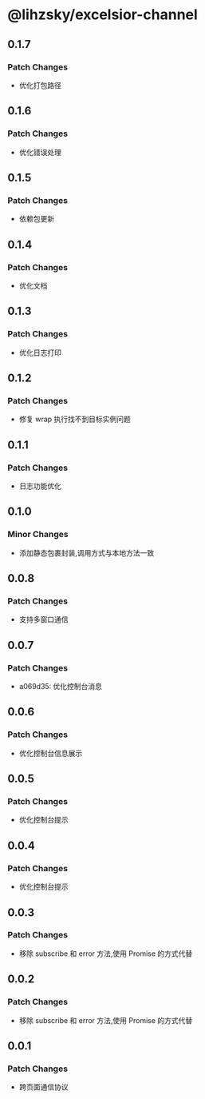 # @lihzsky/excelsior-channel

## 0.1.7

### Patch Changes

- 优化打包路径

## 0.1.6

### Patch Changes

- 优化错误处理

## 0.1.5

### Patch Changes

- 依赖包更新

## 0.1.4

### Patch Changes

- 优化文档

## 0.1.3

### Patch Changes

- 优化日志打印

## 0.1.2

### Patch Changes

- 修复 wrap 执行找不到目标实例问题

## 0.1.1

### Patch Changes

- 日志功能优化

## 0.1.0

### Minor Changes

- 添加静态包裹封装,调用方式与本地方法一致

## 0.0.8

### Patch Changes

- 支持多窗口通信

## 0.0.7

### Patch Changes

- a069d35: 优化控制台消息

## 0.0.6

### Patch Changes

- 优化控制台信息展示

## 0.0.5

### Patch Changes

- 优化控制台提示

## 0.0.4

### Patch Changes

- 优化控制台提示

## 0.0.3

### Patch Changes

- 移除 subscribe 和 error 方法,使用 Promise 的方式代替

## 0.0.2

### Patch Changes

- 移除 subscribe 和 error 方法,使用 Promise 的方式代替

## 0.0.1

### Patch Changes

- 跨页面通信协议
